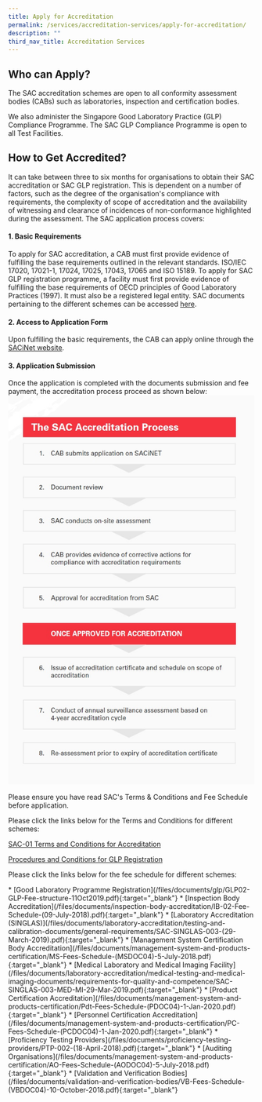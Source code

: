 ```yaml
---
title: Apply for Accreditation
permalink: /services/accreditation-services/apply-for-accreditation/
description: ""
third_nav_title: Accreditation Services
---
```

## Who can Apply?
The SAC accreditation schemes are open to all conformity assessment bodies (CABs) such as laboratories, inspection and certification bodies.

We also administer the Singapore Good Laboratory Practice (GLP) Compliance Programme. The SAC GLP Compliance Programme is open to all Test Facilities.

## How to Get Accredited?

It can take between three to six months for organisations to obtain their SAC accreditation or SAC GLP registration.  This is dependent on a number of factors, such as the degree of the organisation's compliance with requirements, the complexity of scope of accreditation and the availability of witnessing and clearance of incidences of non-conformance highlighted during the assessment. The SAC application process covers:

#### 1. Basic Requirements

To apply for SAC accreditation, a CAB must first provide evidence of fulfilling the base requirements outlined in the relevant standards. ISO/IEC 17020, 17021-1, 17024, 17025, 17043, 17065 and ISO 15189. To apply for SAC GLP registration programme, a facility must first provide evidence of fulfilling the base requirements of OECD principles of Good Laboratory Practices (1997).  It must also be a registered legal entity. SAC documents pertaining to the different schemes can be accessed [here](/resources/sac-documents).
 
  
#### 2. Access to Application Form
Upon fulfilling the basic requirements, the CAB can apply online through the [SACiNet website](https://sacinet2.enterprisesg.gov.sg/).


#### 3. Application Submission
Once the application is completed with the documents submission and fee payment, the accreditation process proceed as shown below:
![sac accreditation process flow chart](/images/services/sac-accreditation-process-flowchart.jpg)

Please ensure you have read SAC's Terms &amp; Conditions and Fee Schedule before application.  

Please click the links below for the Terms and Conditions for different schemes:

[SAC-01 Terms and Conditions for Accreditation](/files/Documents/SAC-01-16-Feb-2020.pdf)

[Procedures and Conditions for GLP Registration](/files/Documents/Glp/GLP-01-16-Feb-2020.pdf)


Please click the links below for the fee schedule for different schemes: 
<!-- COMMENT: The {:target="\_blank"} syntax at the end of the Markdown document link is used to open the document in a new window tab -->
\* \[Good Laboratory Programme Registration\](/files/documents/glp/GLP02-GLP-Fee-structure-11Oct2019.pdf){:target="\_blank"}
\* \[Inspection Body Accreditation\](/files/documents/inspection-body-accreditation/IB-02-Fee-Schedule-(09-July-2018).pdf){:target="\_blank"}
\* \[Laboratory Accreditation (SINGLAS)\](/files/documents/laboratory-accreditation/testing-and-calibration-documents/general-requirements/SAC-SINGLAS-003-(29-March-2019).pdf){:target="\_blank"}
\* \[Management System Certification Body Accreditation\](/files/documents/management-system-and-products-certification/MS-Fees-Schedule-(MSDOC04)-5-July-2018.pdf){:target="\_blank"}
\* \[Medical Laboratory and Medical Imaging Facility\](/files/documents/laboratory-accreditation/medical-testing-and-medical-imaging-documents/requirements-for-quality-and-competence/SAC-SINGLAS-003-MED-MI-29-Mar-2019.pdf){:target="\_blank"}
\* \[Product Certification Accreditation\](/files/documents/management-system-and-products-certification/Pdt-Fees-Schedule-(PDOC04)-1-Jan-2020.pdf){:target="\_blank"}
\* \[Personnel Certification Accreditation\](/files/documents/management-system-and-products-certification/PC-Fees-Schedule-(PCDOC04)-1-Jan-2020.pdf){:target="\_blank"}
\* \[Proficiency Testing Providers\](/files/documents/proficiency-testing-providers/PTP-002-(18-April-2018).pdf){:target="\_blank"}
\* \[Auditing Organisations\](/files/documents/management-system-and-products-certification/AO-Fees-Schedule-(AODOC04)-5-July-2018.pdf){:target="\_blank"}
\* \[Validation and Verification Bodies\](/files/documents/validation-and-verification-bodies/VB-Fees-Schedule-(VBDOC04)-10-October-2018.pdf){:target="\_blank"}